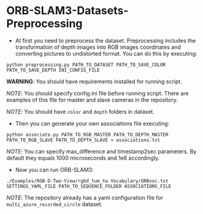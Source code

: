 # ORB-SLAM3-Datasets-Preprocessing
* At first you need to preprocess the dataset. Preprocessing includes the transformation of depth images into RGB images coordinates and converting pictures to undistorted format. You can do this by executing:
```
python preprocessing.py PATH_TO_DATASET PATH_TO_SAVE_COLOR PATH_TO_SAVE_DEPTH INI_CONFIG_FILE
```
**WARNING**: You should have requirements installed for running script.

*NOTE*: You should specify config.ini file before running script. There are examples of this file for master and slave cameras in the repository.

*NOTE*: You should have `color` and `depth` folders in dataset.

* Then you can generate your own associations file executing:
```
python associate.py PATH_TO_RGB_MASTER PATH_TO_DEPTH_MASTER PATH_TO_RGB_SLAVE PATH_TO_DEPTH_SLAVE > associations.txt
```

*NOTE*: You can specify max_difference and timestamp2sec parameters. By default they equals 1000 microseconds and 1e6 accordingly.

* Now you can run ORB-SLAM3:
```
./Examples/RGB-D-Two-View/rgbd_tum_tw Vocabulary/ORBvoc.txt SETTINGS_YAML_FILE PATH_TO_SEQUENCE_FOLDER ASSOCIATIONS_FILE
```
*NOTE*: The repository already has a yaml configuration file for `multi_azure_recorded_circle` dataset.

